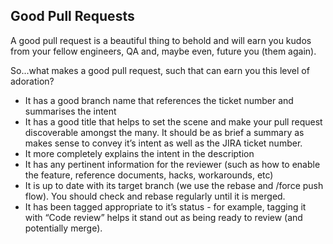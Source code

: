 ## Good Pull Requests
A good pull request is a beautiful thing to behold and will earn you kudos from your fellow engineers, QA and, maybe even, future you (them again).

So...what makes a good pull request, such that can earn you this level of adoration?

- It has a good branch name that references the ticket number and summarises the intent
- It has a good title that helps to set the scene and make your pull request discoverable amongst the many. It should be as brief a summary as makes sense to convey it’s intent as well as the JIRA ticket number.
- It more completely explains the intent in the description
- It has any pertinent information for the reviewer (such as how to enable the feature, reference documents, hacks, workarounds, etc)
- It is up to date with its target branch (we use the rebase and /force push flow). You should check and rebase regularly until it is merged.
- It has been tagged appropriate to it’s status - for example, tagging it with “Code review” helps it stand out as being ready to review (and potentially merge).
